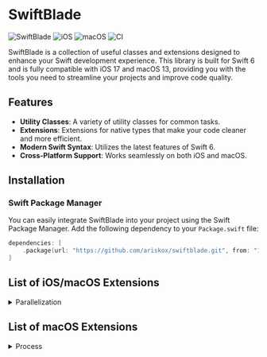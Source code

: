 # SwiftBlade

![SwiftBlade](https://img.shields.io/badge/Swift-6.0-orange.svg) ![iOS](https://img.shields.io/badge/iOS-17.0-blue.svg) ![macOS](https://img.shields.io/badge/macOS-13.0-blue.svg) ![CI](https://github.com/ariskox/swiftblade/actions/workflows/swift.yml/badge.svg?branch=main)


SwiftBlade is a collection of useful classes and extensions designed to enhance your Swift development experience. This library is built for Swift 6 and is fully compatible with iOS 17 and macOS 13, providing you with the tools you need to streamline your projects and improve code quality.

## Features

- **Utility Classes**: A variety of utility classes for common tasks.
- **Extensions**: Extensions for native types that make your code cleaner and more efficient.
- **Modern Swift Syntax**: Utilizes the latest features of Swift 6.
- **Cross-Platform Support**: Works seamlessly on both iOS and macOS.

## Installation

### Swift Package Manager

You can easily integrate SwiftBlade into your project using the Swift Package Manager. Add the following dependency to your `Package.swift` file:

```swift
dependencies: [
    .package(url: "https://github.com/ariskox/swiftblade.git", from: "1.0.0")
]
```

## List of iOS/macOS Extensions

<details>
<summary>Parallelization</summary>
</br>
<ul>
<li><a href="https://github.com/ariskox/SwiftBlade/blob/main/Docs/ParallelProcessor.md"><code>Parallelization of tasks</code></a></li>
</ul>
</details>

## List of macOS Extensions

<details>
<summary>Process</summary>
</br>
<ul>
<li><a href="https://github.com/ariskox/SwiftBlade/blob/main/Sources/SwiftBlade/macOS/Process%2BRunAsync.swift"><code>Process extensions</code></a></li>
</ul>
</details>
